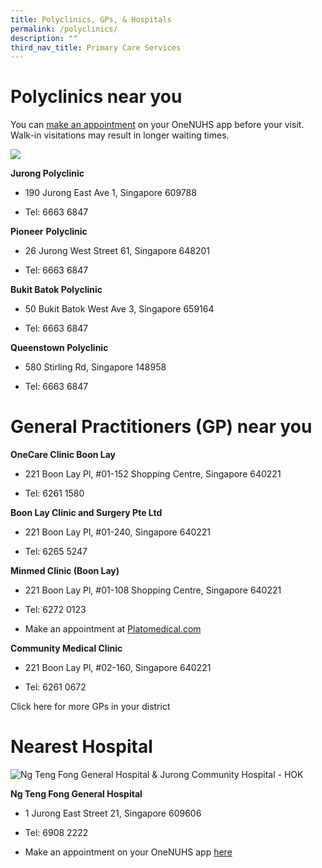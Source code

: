 ```yaml
---
title: Polyclinics, GPs, & Hospitals
permalink: /polyclinics/
description: ""
third_nav_title: Primary Care Services
---
```

# Polyclinics near you
You can [make an appointment](https://www.nup.com.sg/Pages/Make-change-an-Appointment.aspx) on your OneNUHS app before your visit. Walk-in visitations may result in longer waiting times.

![](https://www.nup.com.sg/PublishingImages/OneNUHS-App/OneNUHS-App-Manage-Appointments-Guide%20(JPEG).jpg)

**Jurong Polyclinic**

*   190 Jurong East Ave 1, Singapore 609788
    
*   Tel: 6663 6847
    

**Pioneer** **Polyclinic**

*   26 Jurong West Street 61, Singapore 648201
    
*   Tel: 6663 6847
    

**Bukit Batok Polyclinic**

*   50 Bukit Batok West Ave 3, Singapore 659164
    
*   Tel: 6663 6847
    

**Queenstown Polyclinic**

*   580 Stirling Rd, Singapore 148958
    
*   Tel: 6663 6847

# General Practitioners (GP) near you

**OneCare Clinic Boon Lay**

*   221 Boon Lay Pl, #01-152 Shopping Centre, Singapore 640221
    
*   Tel: 6261 1580

**Boon Lay Clinic and Surgery Pte Ltd**

*   221 Boon Lay Pl, #01-240, Singapore 640221
    
*   Tel: 6265 5247

**Minmed Clinic (Boon Lay)**

*   221 Boon Lay Pl, #01-108 Shopping Centre, Singapore 640221
    
*   Tel: 6272 0123
*   Make an appointment at [Platomedical.com](https://clinic.platomedical.com/book/bWlubWVk/c58a16836ace40cfa64475408343f5d4/Bcoa6zQ)

**Community Medical Clinic**

*  221 Boon Lay Pl, #02-160, Singapore 640221
    
*   Tel: 6261 0672

Click here for more GPs in your district

# Nearest Hospital
![Ng Teng Fong General Hospital & Jurong Community Hospital - HOK](https://www.hok.com/wp-content/uploads/2019/05/Ng-Teng-Fong-Hospital-Overall-1900-1600x1069.jpg)

**Ng Teng Fong General Hospital**

*  1 Jurong East Street 21, Singapore 609606
    
*   Tel: 6908 2222
*   Make an appointment on your OneNUHS app [here](https://www.nup.com.sg/Pages/Make-change-an-Appointment.aspx)